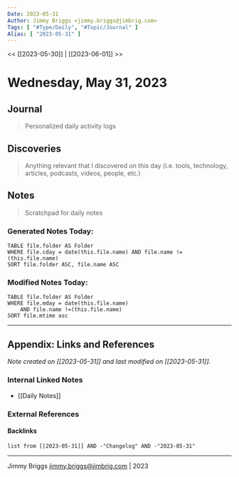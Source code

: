 ```yaml
---
Date: 2023-05-31
Author: Jimmy Briggs <jimmy.briggs@jimbrig.com>
Tags: [ "#Type/Daily", "#Topic/Journal" ]
Alias: [ "2023-05-31" ]
---
```


<< [[2023-05-30]] | [[2023-06-01]] >>

# Wednesday, May 31, 2023

## Journal

> Personalized daily activity logs

## Discoveries

> Anything relevant that I discovered on this day (i.e. tools, technology, articles, podcasts, videos, people, etc.)

## Notes

> Scratchpad for daily notes

### Generated Notes Today:

```dataview
TABLE file.folder AS Folder 
WHERE file.cday = date(this.file.name) AND file.name !=(this.file.name) 
SORT file.folder ASC, file.name ASC
```

### Modified Notes Today:

```dataview
TABLE file.folder AS Folder
WHERE file.mday = date(this.file.name) 
	AND file.name !=(this.file.name)
SORT file.mtime asc
```

***

## Appendix: Links and References

*Note created on [[2023-05-31]] and last modified on [[2023-05-31]].*

### Internal Linked Notes

- [[Daily Notes]]

### External References

#### Backlinks

```dataview
list from [[2023-05-31]] AND -"Changelog" AND -"2023-05-31"
```


***

Jimmy Briggs <jimmy.briggs@jimbrig.com> | 2023